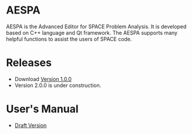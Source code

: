 # AESPA
AESPA is the Advanced Editor for SPACE Problem Analysis. It is developed based on C++ language and Qt framework.
The AESPA supports many helpful functions to assist the users of SPACE code.

# Releases
+ Download [ Version 1.0.0 ](https://drive.google.com/file/d/1l8iwH0fAsat2QReHdUtxla8jichcHlrv/view?usp=sharing)
+ Version 2.0.0 is under construction.

# User's Manual
+ [ Draft Version ](https://drive.google.com/file/d/1daPCH2KHY4nUEyMTJkKbyD9d067MftsA/view?usp=sharing)

